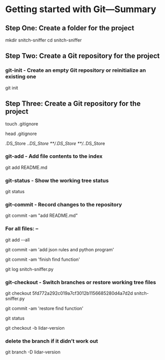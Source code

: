 # Getting started with Git—Summary

## Step One: Create a folder for the project
mkdir snitch-sniffer
cd snitch-sniffer

## Step Two: Create a Git repository for the project
### git-init - Create an empty Git repository or reinitialize an existing one
git init

## Step Three: Create a Git repository for the project

touch .gitignore

head .gitignore

.DS_Store
._.DS_Store
**/.DS_Store
**/._.DS_Store
 

### git-add - Add file contents to the index
git add README.md

### git-status - Show the working tree status
git status

### git-commit - Record changes to the repository
git commit -am "add README.md"

### For all files: – 
git add --all

git commit -am 'add json rules and python program'

git commit -am 'finish find function'

git log snitch-sniffer.py

### git-checkout - Switch branches or restore working tree files
git checkout 5fd772a292c019a7cf3012b1156685280d4a7d2d snitch-sniffer.py

git commit -am 'restore find function'

git status

git checkout -b lidar-version

### delete the branch if it didn’t work out
git branch -D lidar-version

